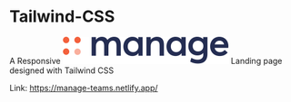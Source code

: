 # Tailwind-CSS 

A Responsive <a href="https://manage-teams.netlify.app/"> ![Alt text](/build/img/logo.svg )</a> Landing page designed with Tailwind CSS 

Link: https://manage-teams.netlify.app/
